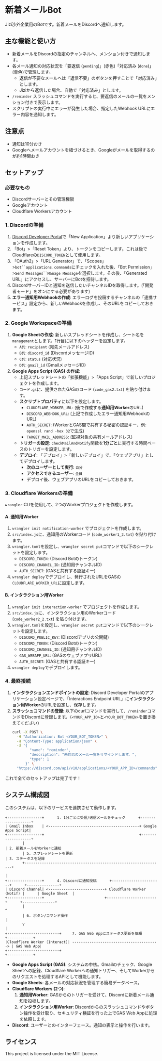 # 新着メールBot

Jizi渉外企業用のBotです。新着メールをDiscordへ通知します。

## 主な機能と使い方

  - 新着メールをDiscordの指定のチャンネルへ、メンション付きで通知します。
  - 各メール通知の対応状況を「要返信 (`pending`)」(赤色)「対応済み (`done`)」(青色)で管理します。
    - 返信が不要なメールへは「返信不要」のボタンを押すことで「対応済み」とします。
    - Jiziから返信した場合、自動で「対応済み」とします。
  - `/reminder` スラッシュコマンドを実行すると、要返信のメールの一覧をメンション付きで表示します。
  - スクリプトの実行中にエラーが発生した場合、指定したWebhook URLにエラー内容を通知します。

## 注意点

  - 通知は10分おき
  - Googleへメールアカウントを紐づけるとき、Googleがメールを取得するのが約1時間おき

## セットアップ

### 必要なもの
  - Discordサーバーとその管理権限
  - Googleアカウント
  - Cloudflare Workersアカウント

### 1\. Discordの準備

1. [Discord Developer Portal](https://discord.com/developers/applications)で「New Application」より新しいアプリケーションを作成します。
2. 「Bot」\>「Reset Token」より、トークンをコピーします。これは後でCloudflareの`DISCORD_TOKEN`として使用します。
3. 「OAuth2」\>「URL Generator」で、「Scopes」\>`bot``applications.commands`にチェックを入れた後、「Bot Permission」\>`Send Messages``Manage Message`を選択します。その後、「Generated URL」にアクセスし、サーバーにBotを招待します。
4. DiscordサーバーIDと通知を送信したいチャンネルIDを取得します。(「開発者モード」をオンにする必要があります)
6.  **エラー通知用Webhookの作成**: エラーログを投稿するチャンネルの「連携サービス」設定から、新しいWebhookを作成し、そのURLをコピーしておきます。

### 2\. Google Workspaceの準備

1.  **Google Sheetの作成**: 新しいスプレッドシートを作成し、シート名を`management`とします。1行目に以下のヘッダーを設定します。
      - `A列`: `recipient` (宛先メールアドレス)
      - `B列`: `discord_id` (DiscordメッセージID)
      - `C列`: `status` (対応状況)
      - `D列`: `gmail_id` (GmailメッセージID)
2.  **Google Apps Script (GAS) の作成**:
      - 上記スプレッドシートの「拡張機能」\>「Apps Script」で新しいプロジェクトを作成します。
      - `コード.gs`に、提供されたGASのコード (`code_gas2.txt`) を貼り付けます。
      - **スクリプトプロパティ**に以下を設定します。
          - `CLOUDFLARE_WORKER_URL`: (後で作成する**通知用Worker**のURL)
          - `DISCORD_WEBHOOK_URL`: (上記で作成したエラー通知用WebhookのURL)
          - `AUTH_SECRET`: (WorkerとGAS間で共有する秘密の認証キー、例: `openssl rand -hex 32`で生成)
          - `TARGET_MAIL_ADDRESS`: (監視対象の共有メールアドレス)
      - **トリガーの設定**: `checkMailAndNotify`関数を**1分ごと**に実行する時間ベースのトリガーを設定します。
      - **デプロイ**: 「デプロイ」\>「新しいデプロイ」で、「ウェブアプリ」としてデプロイします。
          - **次のユーザーとして実行**: `自分`
          - **アクセスできるユーザー**: `全員`
          - デプロイ後、ウェブアプリのURLをコピーしておきます。

### 3\. Cloudflare Workersの準備

`wrangler` CLIを使用して、2つのWorkerプロジェクトを作成します。

#### A. 通知用Worker

1.  `wrangler init notification-worker` でプロジェクトを作成します。
2.  `src/index.js`に、通知用のWorkerコード (`code_worker1_2.txt`) を貼り付けます。
3.  `wrangler.toml`を設定し、`wrangler secret put`コマンドで以下のシークレットを設定します。
      - `DISCORD_TOKEN`: (Discord Botのトークン)
      - `DISCORD_CHANNEL_ID`: (通知用チャンネルID)
      - `AUTH_SECRET`: (GASと共有する認証キー)
4.  `wrangler deploy`でデプロイし、発行されたURLをGASの`CLOUDFLARE_WORKER_URL`に設定します。

#### B. インタラクション用Worker

1.  `wrangler init interaction-worker` でプロジェクトを作成します。
2.  `src/index.js`に、インタラクション用のWorkerコード (`code_worker2_2.txt`) を貼り付けます。
3.  `wrangler.toml`を設定し、`wrangler secret put`コマンドで以下のシークレットを設定します。
      - `DISCORD_PUBLIC_KEY`: (Discordアプリの公開鍵)
      - `DISCORD_TOKEN`: (Discord Botのトークン)
      - `DISCORD_CHANNEL_ID`: (通知用チャンネルID)
      - `GAS_WEBAPP_URL`: (GASのウェブアプリURL)
      - `AUTH_SECRET`: (GASと共有する認証キー)
4.  `wrangler deploy`でデプロイします。

### 4\. 最終接続

1.  **インタラクションエンドポイントの設定**: Discord Developer Portalのアプリケーション設定ページで、「Interactions Endpoint URL」に**インタラクション用Worker**のURLを設定し、保存します。
2.  **スラッシュコマンドの登録**: 以下のcurlコマンドを実行して、`/reminder`コマンドをDiscordに登録します。（`<YOUR_APP_ID>`と`<YOUR_BOT_TOKEN>`を置き換えてください）
    ```bash
    curl -X POST \
      -H "Authorization: Bot <YOUR_BOT_TOKEN>" \
      -H "Content-Type: application/json" \
      -d '{
            "name": "reminder",
            "description": "未対応のメール一覧をリマインドします。",
            "type": 1
          }' \
      "https://discord.com/api/v10/applications/<YOUR_APP_ID>/commands"
    ```

これで全てのセットアップは完了です！

## システム構成図

このシステムは、以下のサービスを連携させて動作します。

```
+----------------+      1. 1分ごとに受信/送信メールをチェック      +-------------------+
| Gmail Inbox    | <------------------------------------------+ Google Apps Script|
+----------------+                                            +-------------------+
        |                                                                | 2. 新着メールをWorkerに通知
        | 5. スプレッドシートを更新                                        | 3. ステータスを記録
        +----------------------------------------------------------------+
                                                                         |
+----------------+      4. Discordに通知投稿      +-----------------------+      +---------------+
| Discord Channel| <--------------------------+ Cloudflare Worker (Notif) |      | Google Sheet  |
+----------------+                            +-----------------------+      +---------------+
        |                                                                        ^
        | 6. ボタン/コマンド操作                                                 |
        v                                                                        |
+------------------------+     7. GAS Web Appにステータス更新を依頼      +------------+
|Cloudflare Worker (Interact)| ----------------------------------------> | GAS Web App|
+------------------------+                                             +------------+

```

  - **Google Apps Script (GAS)**: システムの中核。Gmailのチェック、Google Sheetへの記録、Cloudflare Workerへの通知トリガー、そしてWorkerからのリクエストを処理するAPIとして機能します。
  - **Google Sheets**: 各メールの対応状況を管理する簡易データベース。
  - **Cloudflare Workers (2つ)**:
    1.  **通知用Worker**: GASからのトリガーを受けて、Discordに新着メール通知を投稿します。
    2.  **インタラクション用Worker**: Discordからのスラッシュコマンドやボタン操作を受け取り、セキュリティ検証を行った上でGAS Web Appに処理を依頼します。
  - **Discord**: ユーザーとのインターフェース。通知の表示と操作を行います。

## ライセンス

This project is licensed under the MIT License.
